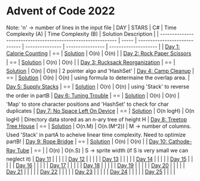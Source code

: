 # Advent of Code 2022

Note: 'n' -> number of lines in the input file
| DAY                                                          | STARS | C#                            | Time Complexity (A) | Time Complexity (B) | Solution Description |
| ------------------------------------------------------------ | ----- | ----------------------------- | --------------- | ---------------- | -------------------- |
| [Day 1: Calorie Counting](https://adventofcode.com/2022/day/1) | ⭐️⭐️    | [Solution](./AdventOfCode/Day1.CalorieCounting) | O(n) | O(n) |
| [Day 2: Rock Paper Scissors](https://adventofcode.com/2022/day/2) | ⭐️⭐️    | [Solution](./AdventOfCode/Day2.RockPaperScissors) | O(n) | O(n) |
| [Day 3: Rucksack Reorganization](https://adventofcode.com/2022/day/3) | ⭐️⭐️ | [Solution](./AdventOfCode/Day3.RucksackReorganization) | O(n) | O(n) | 2 pointer algo and 'HashSet'
| [Day 4: Camp Cleanup](https://adventofcode.com/2022/day/4) | ⭐️⭐️ | [Solution](./AdventOfCode/Day4.CampCleanup) | O(n) | O(n) | using formula to determaine the overlap area.
| [Day 5: Supply Stacks](https://adventofcode.com/2022/day/5) | ⭐️⭐️ | [Solution](./AdventOfCode/Day5.SupplyStacks) | O(n) | O(n) | using 'Stack' to reverse the order in partB
| [Day 6: Tuning Trouble](https://adventofcode.com/2022/day/6) | ⭐️⭐️ | [Solution](./AdventOfCode/Day6.TuningTrouble) | O(n) | O(n) | 'Map' to store character positions and 'HashSet' to check for char duplicates
| [Day 7: No Space Left On Device](https://adventofcode.com/2022/day/7) | ⭐️⭐️ | [Solution](./AdventOfCode/Day7.NoSpaceLeftOnDevice) | O(n logH) | O(n logH) | Directory data stored as an n-ary tree of height H
| [Day 8: Treetop Tree House](https://adventofcode.com/2022/day/8) | ⭐️⭐️ | [Solution](./AdventOfCode/Day8.TreeTop_TreeHouse) | O(n.M) | O(n.(M^2)) | M -> number of columns. Used 'Stack' in partA to acheive linear time complexity. Need to optimize partB!
| [Day 9: Rope Bridge](https://adventofcode.com/2022/day/9) | ⭐️⭐️ | [Solution](./AdventOfCode/Day9.RopeBridge) | O(n) | O(n) |
| [Day 10: Cathode-Ray Tube](https://adventofcode.com/2022/day/10)  | ⭐️⭐️ |                               |   O(n)   | O(n.S) | S -> sprite width (if S is very small we can neglect it)
| [Day 11](https://adventofcode.com/2022/day/11)              |       |                               |                      |
| [Day 12](https://adventofcode.com/2022/day/12)              |       |                               |                      |
| [Day 13](https://adventofcode.com/2022/day/13)              |       |                               |                      |
| [Day 14](https://adventofcode.com/2022/day/14)              |       |                               |                      |
| [Day 15](https://adventofcode.com/2022/day/15)              |       |                               |                      |
| [Day 16](https://adventofcode.com/2022/day/16)              |       |                               |                      |
| [Day 17](https://adventofcode.com/2022/day/17)              |       |                               |                      |
| [Day 18](https://adventofcode.com/2022/day/18)              |       |                               |                      |
| [Day 19](https://adventofcode.com/2022/day/19)              |       |                               |                      |
| [Day 20](https://adventofcode.com/2022/day/20)              |       |                               |                      |
| [Day 21](https://adventofcode.com/2022/day/21)              |       |                               |                      |
| [Day 22](https://adventofcode.com/2022/day/22)              |       |                               |                      |
| [Day 23](https://adventofcode.com/2022/day/23)              |       |                               |                      |
| [Day 24](https://adventofcode.com/2022/day/24)              |       |                               |                      |
| [Day 25](https://adventofcode.com/2022/day/25)              |       |                               |                      |
